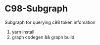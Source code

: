 # C98-Subgraph
Subgraph for querying c98 token infomation

1) yarn install
2) graph codegen && graph build 
